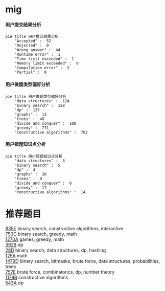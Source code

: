 # mig

<!-- tabs:start -->



#### **用户提交结果分析**

```mermaid
pie title 用户提交结果分析
    "Accepted" :  52
    "Rejected" :  0
    "Wrong answer" :  44
    "Runtime error" :  1
    "Time limit exceeded" :  1
    "Memory limit exceeded" :  0
    "Compilation error" :  2
    "Partial" :  0
```

#### **用户做题类型偏好分析**

```mermaid
pie title 用户做题类型偏好分析
    "data structures" :  124
    "binary search" :  128
    "dp" :  127
    "graphs" :  13
    "trees" :  48
    "divide and conquer" :  108
    "greedy" :  771
    "constructive algorithms" :  782
```
#### **用户错题知识点分析**

```mermaid
pie title 用户错题知识点分析
    "data structures" :  8
    "binary search" :  5
    "dp" :  4
    "graphs" :  20
    "trees" :  0
    "divide and conquer" :  0
    "greedy" :  17
    "constructive algorithms" :  14
```



<!-- tabs:end -->
# 推荐题目
[835E](https://codeforces.com/contest/835/problem/E)		binary search,
                        constructive algorithms,
                        interactive		  
[750C](https://codeforces.com/contest/750/problem/C)		binary search,
                        greedy,
                        math		  
[1270A](https://codeforces.com/contest/1270/problem/A)		games,
                        greedy,
                        math		  
[392B](https://codeforces.com/contest/392/problem/B)		dp		  
[28D](https://codeforces.com/contest/28/problem/D)		binary search,
                        data structures,
                        dp,
                        hashing		  
[125A](https://codeforces.com/contest/125/problem/A)		math		  
[1479D](https://codeforces.com/contest/1479/problem/D)		binary search,
                        bitmasks,
                        brute force,
                        data structures,
                        probabilities,
                        trees		  
[757E](https://codeforces.com/contest/757/problem/E)		brute force,
                        combinatorics,
                        dp,
                        number theory		  
[1179B](https://codeforces.com/contest/1179/problem/B)		constructive algorithms		  
[543A](https://codeforces.com/contest/543/problem/A)		dp		  
